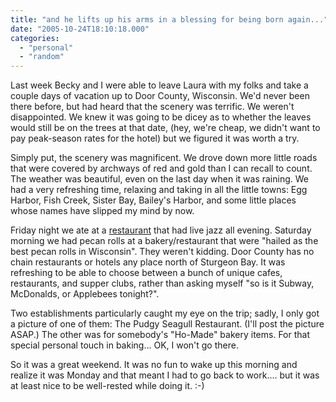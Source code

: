```yaml
---
title: "and he lifts up his arms in a blessing for being born again..."
date: "2005-10-24T18:10:18.000"
categories: 
  - "personal"
  - "random"
---
```


Last week Becky and I were able to leave Laura with my folks and take a couple days of vacation up to Door County, Wisconsin. We'd never been there before, but had heard that the scenery was terrific. We weren't disappointed. We knew it was going to be dicey as to whether the leaves would still be on the trees at that date, (hey, we're cheap, we didn't want to pay peak-season rates for the hotel) but we figured it was worth a try.

Simply put, the scenery was magnificent. We drove down more little roads that were covered by archways of red and gold than I can recall to count. The weather was beautiful, even on the last day when it was raining. We had a very refreshing time, relaxing and taking in all the little towns: Egg Harbor, Fish Creek, Sister Bay, Bailey's Harbor, and some little places whose names have slipped my mind by now.

Friday night we ate at a [restaurant](http://www.missiongrille.com) that had live jazz all evening. Saturday morning we had pecan rolls at a bakery/restaurant that were "hailed as the best pecan rolls in Wisconsin". They weren't kidding. Door County has no chain restaurants or hotels any place north of Sturgeon Bay. It was refreshing to be able to choose between a bunch of unique cafes, restaurants, and supper clubs, rather than asking myself "so is it Subway, McDonalds, or Applebees tonight?".

Two establishments particularly caught my eye on the trip; sadly, I only got a picture of one of them: The Pudgy Seagull Restaurant. (I'll post the picture ASAP.) The other was for somebody's "Ho-Made" bakery items. For that special personal touch in baking... OK, I won't go there.

So it was a great weekend. It was no fun to wake up this morning and realize it was Monday and that meant I had to go back to work.... but it was at least nice to be well-rested while doing it. :-)

